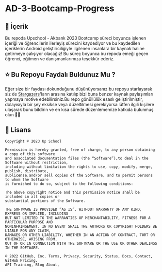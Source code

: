 # AD-3-Bootcamp-Progress

## 📝 İçerik

Bu repoda Upschool - Akbank 2023 Bootcamp süreci boyunca işlenen içeriği ve öğrencilerin ilerleyiş sürecini kaydediyor ve bu kaydedilen içeriklerin Android geliştiriciliğiyle ilgilenen insanlara bir kaynak haline getirmeye çalışıyor olacağız! Bu süreç boyunca bu repoda emeği geçen öğrenci, eğitmen ve danışmanlarımıza teşekkür ederiz.

## ⭐ Bu Repoyu Faydalı Buldunuz Mu ?

Eğer size bir faydası dokunduğunu düşünüyorsanız bu repoyu starlayarak siz de [Stargazers](https://github.com/serkanalc/Zero-to-Hero-Python/stargazers)'ların arasına katılıp bizi buna benzer kaynak paylaşımları yapmaya motive edebilirsiniz.Bu repo gönüllülük esaslı geliştirilmiştir, dolayısıyla bir şey eksikse veya düzeltilmesi gerekiyorsa lütfen ilgili kişilere ulaşarak bunu bildirin ve en kısa sürede düzenlememize katkıda bulunmuş olun 👍🏻

## 🧾 Lisans

```
Copyright © 2023 Up School

Permission is hereby granted, free of charge, to any person obtaining a copy of this software
and associated documentation files (the “Software”),to deal in the Software without restriction,
including without limitation the rights to use, copy, modify, merge, publish, distribute,
sublicense,and/or sell copies of the Software, and to permit persons to whom the Software
is furnished to do so, subject to the following conditions:

The above copyright notice and this permission notice shall be included in all copies or 
substantial portions of the Software.

THE SOFTWARE IS PROVIDED “AS IS”, WITHOUT WARRANTY OF ANY KIND, EXPRESS OR IMPLIED, INCLUDING 
BUT NOT LIMITED TO THE WARRANTIES OF MERCHANTABILITY, FITNESS FOR A PARTICULAR PURPOSE AND 
NONINFRINGEMENT. IN NO EVENT SHALL THE AUTHORS OR COPYRIGHT HOLDERS BE LIABLE FOR ANY CLAIM, 
DAMAGES OR OTHER LIABILITY, WHETHER IN AN ACTION OF CONTRACT, TORT OR OTHERWISE, ARISING FROM,
OUT OF OR IN CONNECTION WITH THE SOFTWARE OR THE USE OR OTHER DEALINGS IN THE SOFTWARE.

© 2022 GitHub, Inc. Terms, Privacy, Security, Status, Docs, Contact, GitHub Pricing, 
API Training, Blog About,

```
